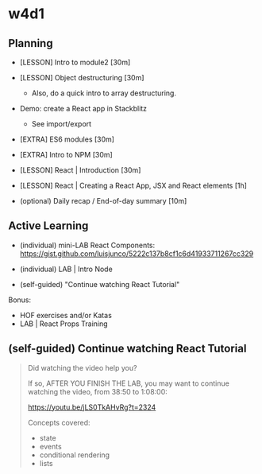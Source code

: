 
# w4d1


## Planning

- [LESSON] Intro to module2 [30m]

- [LESSON] Object destructuring [30m]
  - Also, do a quick intro to array destructuring.

- Demo: create a React app in Stackblitz
  - See import/export

- [EXTRA] ES6 modules [30m]

- [EXTRA] Intro to NPM [30m]

- [LESSON] React | Introduction [30m]

- [LESSON] React | Creating a React App, JSX and React elements [1h]

- (optional) Daily recap / End-of-day summary [10m]



## Active Learning

- (individual) mini-LAB React Components: https://gist.github.com/luisjunco/5222c137b8cf1c6d41933711267cc329

<!-- 
@todo: 
- add solutions
- improve iterations (e.g. add bonus with some css)
- bonus: research props
-->

- (individual) LAB | Intro Node

- (self-guided) "Continue watching React Tutorial"


Bonus:
- HOF exercises and/or Katas
- LAB | React Props Training



<!-- 

Review planning w4d1.
Consider:
- intro to props (e.g. a self-guided video)
- "LAB React Props Training" as mandatory w4d1 ?

-->


<!-- 
@LT: make pairs for mini-project-2
-->


## (self-guided) Continue watching React Tutorial


> Did watching the video help you?
> 
> If so, AFTER YOU FINISH THE LAB, you may want to continue watching the video, from 38:50 to 1:08:00:
> 
> https://youtu.be/jLS0TkAHvRg?t=2324
> 
> Concepts covered:
> - state 
> - events
> - conditional rendering 
> - lists

